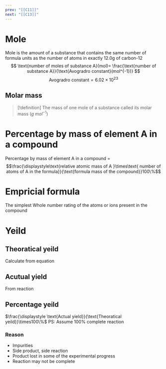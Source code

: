 ```yaml
---
prev: "[[C11]]"
next: "[[C13]]"
---
```


# Mole 
Mole is the amount of a substance that contains the same number of formula units as the number of atoms in exactly 12.0g of carbon-12 
$$
\text{number of moles of substance A}(mol)= \frac{\text{number of substance A}}{\text{Avogradro constant}(mol^{-1})}
$$
$$
\text{Avogradro constant}= 6.02\times 10^{23}
$$

## Molar mass
> [!definition]
> The mass of one mole of a substance called its molar mass $\displaystyle(g\ mol^{-1})$

# Percentage by mass of element A in a compound 
Percentage by mass of element A in a compound =
$$\frac{\displaystyle\text{relative atomic mass of A }\times\text{ number of atoms of A in the formula}}{\text{formula mass of the compound}}100\%$$
# Empricial formula 
The simplest Whole number rating of the atoms or ions present in the compound


# Yeild
## Theoratical yeild
Calculate from equation

## Acutual yield
From reaction

## Percentage yeild
$\frac{\displaystyle \text{Actual yield}}{\text{Theoratical yeild}}\times100\%$
PS: Assume 100% complete reaction

### Reason
- Impurities
- Side product, side reaction
- Product lost in some of the experimental progress
- Reaction may not be complete
